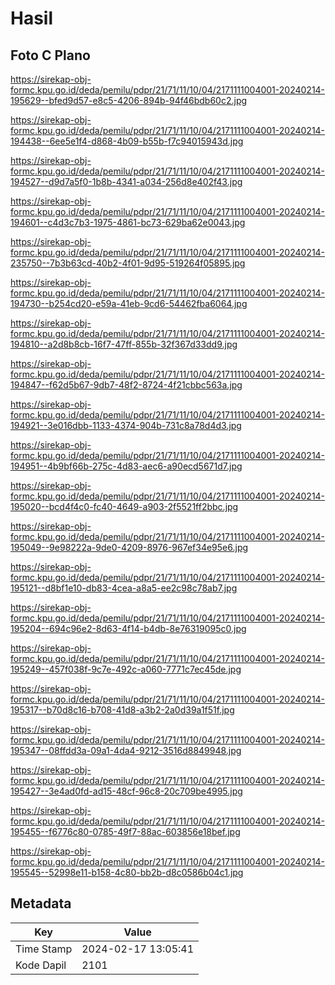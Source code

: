 # Hasil

## Foto C Plano

https://sirekap-obj-formc.kpu.go.id/deda/pemilu/pdpr/21/71/11/10/04/2171111004001-20240214-195629--bfed9d57-e8c5-4206-894b-94f46bdb60c2.jpg

https://sirekap-obj-formc.kpu.go.id/deda/pemilu/pdpr/21/71/11/10/04/2171111004001-20240214-194438--6ee5e1f4-d868-4b09-b55b-f7c94015943d.jpg

https://sirekap-obj-formc.kpu.go.id/deda/pemilu/pdpr/21/71/11/10/04/2171111004001-20240214-194527--d9d7a5f0-1b8b-4341-a034-256d8e402f43.jpg

https://sirekap-obj-formc.kpu.go.id/deda/pemilu/pdpr/21/71/11/10/04/2171111004001-20240214-194601--c4d3c7b3-1975-4861-bc73-629ba62e0043.jpg

https://sirekap-obj-formc.kpu.go.id/deda/pemilu/pdpr/21/71/11/10/04/2171111004001-20240214-235750--7b3b63cd-40b2-4f01-9d95-519264f05895.jpg

https://sirekap-obj-formc.kpu.go.id/deda/pemilu/pdpr/21/71/11/10/04/2171111004001-20240214-194730--b254cd20-e59a-41eb-9cd6-54462fba6064.jpg

https://sirekap-obj-formc.kpu.go.id/deda/pemilu/pdpr/21/71/11/10/04/2171111004001-20240214-194810--a2d8b8cb-16f7-47ff-855b-32f367d33dd9.jpg

https://sirekap-obj-formc.kpu.go.id/deda/pemilu/pdpr/21/71/11/10/04/2171111004001-20240214-194847--f62d5b67-9db7-48f2-8724-4f21cbbc563a.jpg

https://sirekap-obj-formc.kpu.go.id/deda/pemilu/pdpr/21/71/11/10/04/2171111004001-20240214-194921--3e016dbb-1133-4374-904b-731c8a78d4d3.jpg

https://sirekap-obj-formc.kpu.go.id/deda/pemilu/pdpr/21/71/11/10/04/2171111004001-20240214-194951--4b9bf66b-275c-4d83-aec6-a90ecd5671d7.jpg

https://sirekap-obj-formc.kpu.go.id/deda/pemilu/pdpr/21/71/11/10/04/2171111004001-20240214-195020--bcd4f4c0-fc40-4649-a903-2f5521ff2bbc.jpg

https://sirekap-obj-formc.kpu.go.id/deda/pemilu/pdpr/21/71/11/10/04/2171111004001-20240214-195049--9e98222a-9de0-4209-8976-967ef34e95e6.jpg

https://sirekap-obj-formc.kpu.go.id/deda/pemilu/pdpr/21/71/11/10/04/2171111004001-20240214-195121--d8bf1e10-db83-4cea-a8a5-ee2c98c78ab7.jpg

https://sirekap-obj-formc.kpu.go.id/deda/pemilu/pdpr/21/71/11/10/04/2171111004001-20240214-195204--694c96e2-8d63-4f14-b4db-8e76319095c0.jpg

https://sirekap-obj-formc.kpu.go.id/deda/pemilu/pdpr/21/71/11/10/04/2171111004001-20240214-195249--457f038f-9c7e-492c-a060-7771c7ec45de.jpg

https://sirekap-obj-formc.kpu.go.id/deda/pemilu/pdpr/21/71/11/10/04/2171111004001-20240214-195317--b70d8c16-b708-41d8-a3b2-2a0d39a1f51f.jpg

https://sirekap-obj-formc.kpu.go.id/deda/pemilu/pdpr/21/71/11/10/04/2171111004001-20240214-195347--08ffdd3a-09a1-4da4-9212-3516d8849948.jpg

https://sirekap-obj-formc.kpu.go.id/deda/pemilu/pdpr/21/71/11/10/04/2171111004001-20240214-195427--3e4ad0fd-ad15-48cf-96c8-20c709be4995.jpg

https://sirekap-obj-formc.kpu.go.id/deda/pemilu/pdpr/21/71/11/10/04/2171111004001-20240214-195455--f6776c80-0785-49f7-88ac-603856e18bef.jpg

https://sirekap-obj-formc.kpu.go.id/deda/pemilu/pdpr/21/71/11/10/04/2171111004001-20240214-195545--52998e11-b158-4c80-bb2b-d8c0586b04c1.jpg


## Metadata

| Key        | Value               |
| ---------- | ------------------- |
| Time Stamp | 2024-02-17 13:05:41 |
| Kode Dapil | 2101                |



